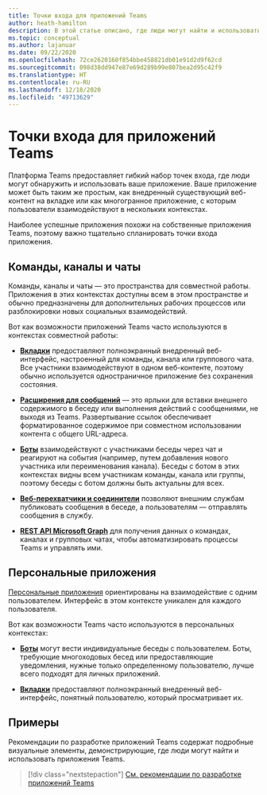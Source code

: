 ```yaml
---
title: Точки входа для приложений Teams
author: heath-hamilton
description: В этой статье описано, где люди могут найти и использовать ваше приложение в Teams.
ms.topic: conceptual
ms.author: lajanuar
ms.date: 09/22/2020
ms.openlocfilehash: 72ce2620160f854bbe458821db01e91d2d9f62cd
ms.sourcegitcommit: 098d38dd947e87e69d289b99e807bea2d95c42f9
ms.translationtype: HT
ms.contentlocale: ru-RU
ms.lasthandoff: 12/18/2020
ms.locfileid: "49713629"
---
```

# <a name="entry-points-for-teams-apps"></a>Точки входа для приложений Teams

Платформа Teams предоставляет гибкий набор точек входа, где люди могут обнаружить и использовать ваше приложение. Ваше приложение может быть таким же простым, как внедренный существующий веб-контент на вкладке или как многогранное приложение, с которым пользователи взаимодействуют в нескольких контекстах.

Наиболее успешные приложения похожи на собственные приложения Teams, поэтому важно тщательно спланировать точки входа приложения.

## <a name="teams-channels-and-chats"></a>Команды, каналы и чаты

Команды, каналы и чаты — это пространства для совместной работы. Приложения в этих контекстах доступны всем в этом пространстве и обычно предназначены для дополнительных рабочих процессов или разблокировки новых социальных взаимодействий.

Вот как возможности приложений Teams часто используются в контекстах совместной работы:

* [**Вкладки**](~/tabs/what-are-tabs.md) предоставляют полноэкранный внедренный веб-интерфейс, настроенный для команды, канала или группового чата. Все участники взаимодействуют в одном веб-контенте, поэтому обычно используется одностраничное приложение без сохранения состояния.

* [**Расширения для сообщений**](~/messaging-extensions/what-are-messaging-extensions.md) — это ярлыки для вставки внешнего содержимого в беседу или выполнения действий с сообщениями, не выходя из Teams. Развертывание ссылок обеспечивает форматированное содержимое при совместном использовании контента с общего URL-адреса.

* [**Боты**](~/bots/what-are-bots.md) взаимодействуют с участниками беседы через чат и реагируют на события (например, путем добавления нового участника или переименования канала). Беседы с ботом в этих контекстах видны всем участникам команды, канала или группы, поэтому беседы с ботом должны быть актуальны для всех.

* [**Веб-перехватчики и соединители**](~/webhooks-and-connectors/what-are-webhooks-and-connectors.md) позволяют внешним службам публиковать сообщения в беседе, а пользователям — отправлять сообщения в службу.

* [**REST API Microsoft Graph**](https://docs.microsoft.com/graph/teams-concept-overview) для получения данных о командах, каналах и групповых чатах, чтобы автоматизировать процессы Teams и управлять ими.

## <a name="personal-apps"></a>Персональные приложения

[Персональные приложения](~/concepts/design/personal-apps.md) ориентированы на взаимодействие с одним пользователем. Интерфейс в этом контексте уникален для каждого пользователя.

Вот как возможности Teams часто используются в персональных контекстах:

* [**Боты**](~/bots/what-are-bots.md) могут вести индивидуальные беседы с пользователем. Боты, требующие многоходовых бесед или предоставляющие уведомления, нужные только определенному пользователю, лучше всего подходят для личных приложений.

* [**Вкладки**](~/tabs/what-are-tabs.md) предоставляют полноэкранный внедренный веб-интерфейс, понятный пользователю, который просматривает их.

## <a name="examples"></a>Примеры

Рекомендации по разработке приложений Teams содержат подробные визуальные элементы, демонстрирующие, где люди могут найти и использовать приложения Teams.

> [!div class="nextstepaction"]
> [См. рекомендации по разработке приложений Teams](../concepts/design/design-teams-app-overview.md)
